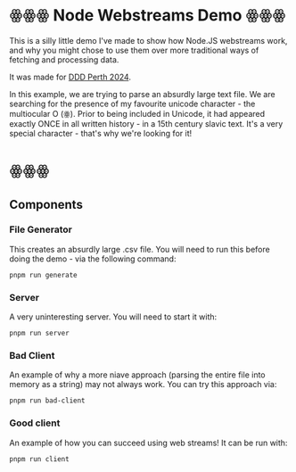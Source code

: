 # ꙮꙮꙮ  Node Webstreams Demo ꙮꙮꙮ

This is a silly little demo I've made to show how Node.JS webstreams work, and why you might chose to use them over more traditional ways of fetching and processing data.

It was made for [DDD Perth 2024](https://dddperth.com/).


In this example, we are trying to parse an absurdly large text file. We are searching for the presence of my favourite unicode character - the multiocular O (ꙮ). Prior to being included in Unicode, it had appeared exactly ONCE in all written history - in a 15th century slavic text. It's a very special character - that's why we're looking for it!

# ꙮꙮꙮ


## Components

### File Generator
This creates an absurdly large .csv file. You will need to run this before doing the demo - via the following command:

`pnpm run generate`

### Server
A very uninteresting server. You will need to start it with:

`pnpm run server`

### Bad Client
An example of why a more niave approach (parsing the entire file into memory as a string) may not always work. You can try this approach via:

`pnpm run bad-client`


### Good client
An example of how you can succeed using web streams! It can be run with:

`pnpm run client`
